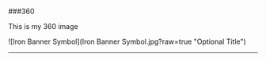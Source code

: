 ###360

This is my 360 image
<script src="//360.vizor.io/scripts/embed.js" data-vizorurl="https://360.vizor.io/embed/v/q0vw" ></script>

![Iron Banner Symbol](Iron Banner Symbol.jpg?raw=true "Optional Title")
***
